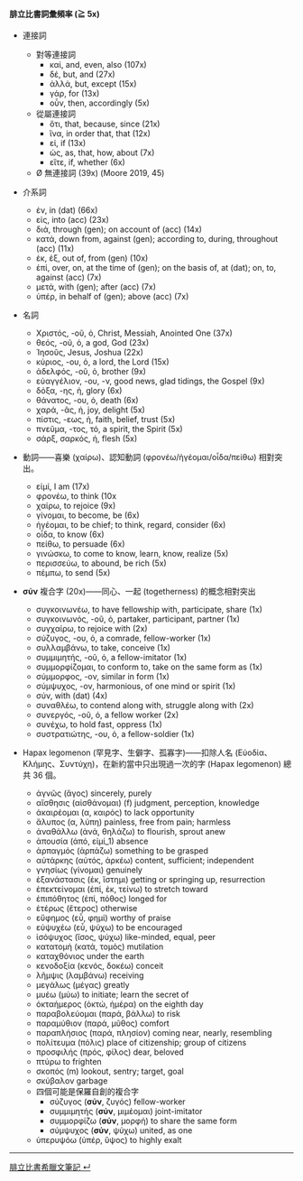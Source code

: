 #### 腓立比書詞彙頻率 (≧ 5x)
 
- 連接詞
	- 對等連接詞
		- καί, and, even, also (107x)
		- δέ, but, and (27x)
		- ἀλλά, but, except (15x)
		- γάρ, for (13x)
		- οὖν, then, accordingly (5x)
	- 從屬連接詞
		- ὅτι, that, because, since (21x)
		- ἵνα, in order that, that (12x)
		- εἰ, if (13x)
		- ὡς, as, that, how, about (7x)
		- εἴτε, if, whether (6x)
	- Ø 無連接詞 (39x) (Moore 2019, 45)


- 介系詞
	- ἐν, in (dat) (66x)
	- εἰς, into (acc) (23x)
	- διά, through (gen); on account of (acc) (14x)
	- κατά, down from, against (gen); according to, during, throughout (acc) (11x)
	- ἐκ, ἐξ, out of, from (gen) (10x)
	- ἐπί, over, on, at the time of (gen); on the basis of, at (dat); on, to, against (acc) (7x)
	- μετά, with (gen); after (acc) (7x)
	- ὑπέρ, in behalf of (gen); above (acc) (7x)


- 名詞
	- Χριστός, -οῦ, ὁ, Christ, Messiah, Anointed One (37x)
	- θεός, -οῦ, ὁ, a god, God (23x)
	- Ἰησοῦς, Jesus, Joshua (22x)
	- κύριος, -ου, ὁ, a lord, the Lord (15x)
	- ἀδελφός, -οῦ, ὁ, brother (9x)
	- εὐαγγέλιον, -ου, -ν, good news, glad tidings, the Gospel (9x)
	- δόξα, -ης, ἡ, glory (6x)
	- θάνατος, -ου, ὁ, death (6x)
	- χαρά, -ᾶς, ἡ, joy, delight (5x)
	- πίστις, -εως, ἡ, faith, belief, trust (5x)
	- πνεῦμα, -τος, τό, a spirit, the Spirit (5x)
	- σάρξ, σαρκός, ἡ, flesh (5x)


- 動詞——喜樂 (χαίρω)、認知動詞 (φρονέω/ἡγέομαι/οἶδα/πείθω) 相對突出。
	- εἰμί, I am (17x)
	- φρονέω, to think (10x
	- χαίρω, to rejoice (9x)
	- γίνομαι, to become, be (6x)
	- ἡγέομαι, to be chief; to think, regard, consider (6x)
	- οἶδα, to know (6x)
	- πείθω, to persuade (6x)
	- γινώσκω, to come to know, learn, know, realize (5x)
	- περισσεύω, to abound, be rich (5x)
	- πέμπω, to send (5x)


- **σύν** 複合字 (20x)——同心、一起 (togetherness) 的概念相對突出
	- συγκοινωνέω, to have fellowship with, participate, share (1x)
	- συγκοινωνός, -οῦ, ὁ, partaker, participant, partner (1x)
	- συγχαίρω, to rejoice with (2x)
	- σύζυγος, -ου, ὁ, a comrade, fellow-worker (1x)
	- συλλαμβάνω, to take, conceive (1x)
	- συμμιμητής, -οῦ, ὁ, a fellow-imitator (1x)
	- συμμορφίζομαι, to conform to, take on the same form as (1x)
	- σύμμορφος, -ον, similar in form (1x)
	- σύμψυχος, -ον, harmonious, of one mind or spirit (1x)
	- σύν, with (dat) (4x)
	- συναθλέω, to contend along with, struggle along with (2x)
	- συνεργός, -οῦ, ὁ, a fellow worker (2x)
	- συνέχω, to hold fast, oppress (1x)
	- συστρατιώτης, -ου, ὁ, a fellow-soldier (1x)


- Hapax legomenon (罕見字、生僻字、孤寡字)——扣除人名 (Εὐοδία、Κλήμης、Συντύχη)，在新約當中只出現過一次的字 (Hapax legomenon) 總共 36 個。
	- ἁγνῶς	(ἅγος)	sincerely, purely
	- αἴσθησις	(αἰσθάνομαι)	(f) judgment, perception, knowledge
	- ἀκαιρέομαι	(α, καιρός)	to lack opportunity
	- ἄλυπος	(α, λύπη)	painless, free from pain; harmless
	- ἀναθάλλω	(ἀνά, θηλάζω)	to flourish, sprout anew
	- ἀπουσία	(ἀπό, εἰμί_1)	absence
	- ἁρπαγμός	(ἁρπάζω)	something to be grasped
	- αὐτάρκης	(αὐτός, ἀρκέω)	content, sufficient; independent
	- γνησίως	(γίνομαι)	genuinely
	- ἐξανάστασις	(ἐκ, ἵστημι)	getting or springing up, resurrection
	- ἐπεκτείνομαι	(ἐπί, ἐκ, τείνω)	to stretch toward
	- ἐπιπόθητος	(ἐπί, πόθος)	longed for
	- ἑτέρως	(ἕτερος)	otherwise
	- εὔφημος	(εὖ, φημί)	worthy of praise
	- εὐψυχέω	(εὖ, ψύχω)	to be encouraged
	- ἰσόψυχος	(ἴσος, ψύχω)	like-minded, equal, peer
	- κατατομή	(κατά, τομός)	mutilation
	- καταχθόνιος	under the earth
	- κενοδοξία	(κενός, δοκέω)	conceit
	- λῆμψις	(λαμβάνω)	receiving
	- μεγάλως	(μέγας)	greatly
	- μυέω	(μύω)	to initiate; learn the secret of
	- ὀκταήμερος	(ὀκτώ, ἡμέρα)	on the eighth day
	- παραβολεύομαι	(παρά, βάλλω)	to risk
	- παραμύθιον	(παρά, μῦθος)	comfort
	- παραπλήσιος	(παρά, πλησίον)	coming near, nearly, resembling
	- πολίτευμα	(πόλις)	place of citizenship; group of citizens
	- προσφιλής	(πρός, φίλος)	dear, beloved
	- πτύρω	to frighten
	- σκοπός	(m) lookout, sentry; target, goal
	- σκύβαλον	garbage
	- 四個可能是保羅自創的複合字
		- σύζυγος	(**σύν**, ζυγός)	fellow-worker
		- συμμιμητής	(**σύν**, μιμέομαι)	joint-imitator
		- συμμορφίζω	(**σύν**, μορφή)	to share the same form
		- σύμψυχος	(**σύν**, ψύχω)	united, as one
	- ὑπερυψόω	(ὑπέρ, ὕψος)	to highly exalt



---
[腓立比書希臘文筆記  ↵](Philippians-Notes.md)